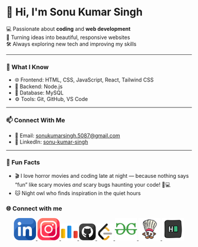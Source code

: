 # 👋 Hi, I'm Sonu Kumar Singh

💻 Passionate about **coding** and **web development**  
🚀 Turning ideas into beautiful, responsive websites  
🛠️ Always exploring new tech and improving my skills  

---

### 🧠 What I Know

- 🌐 Frontend: HTML, CSS, JavaScript, React, Tailwind CSS  
- 🧱 Backend: Node.js 
- 💾 Database: MySQL  
- ⚙️ Tools: Git, GitHub, VS Code 

---

### 📫 Connect With Me

- 📧 Email: sonukumarsingh.5087@gmail.com  
- 💼 LinkedIn: [sonu-kumar-singh](https://www.linkedin.com/in/sonu-kumar-singh-9729bb328)  

---

### 🧩 Fun Facts

- 🎬 I love horror movies and coding late at night — because nothing says “fun” like scary movies *and* scary bugs haunting your code! 👻💻  
- 🐱 Night owl who finds inspiration in the quiet hours



### 🌐 Connect with me

<p align="center">
  <a href="https://www.linkedin.com/in/sonu-kumar-singh-9729bb328" target="_blank" rel="noreferrer">
    <img src="linkedin_icon.png" alt="LinkedIn" width="60" />
  </a>

  
  <a href="https://www.instagram.com/_dumbsonu" target="_blank" rel="noreferrer">
    <img src="instagram_icon.png" alt="Instagram" width="60" />
  </a>

  
  <a href="https://codeforces.com/profile/sonukumarsingh.5087" target="_blank" rel="noreferrer">
    <img src="code-forces_icon.png" alt="Codeforces" width="45"  />
  </a>

   <a href="https://github.com/codedBySonu" target="_blank" rel="noreferrer">
    <img src="github_icon.png" alt="github" width="45"  />
  </a>

  <a href="https://leetcode.com/codedBySonu" target="_blank" rel="noreferrer">
    <img src="leetcode_icon.png" alt="LeetCode" width="45"  />
  </a>

  <a href="https://auth.geeksforgeeks.org/user/24cd3uwii/profile" target="_blank" rel="noreferrer">
    <img src="gfg.png" alt="GeeksforGeeks" width="60" />
  </a>

  <a href="https://www.codechef.com/users/codedBySonu" target="_blank" rel="noreferrer">
    <img src="icons8-codechef-400.png" alt="CodeChef" width="60" />
  </a>

   <a href="https://www.hackerrank.com/profile/24cd3043" target="_blank" rel="noreferrer">
    <img src="icons8-hackerrank-480.png" alt="HackerRank" width="60" />
  </a>
</p>
